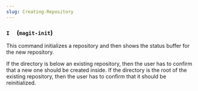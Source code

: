```yaml
---
slug: Creating-Repository
---
```


### `I`     (`magit-init`)

This command initializes a repository and then shows the status buffer for the new repository.

If the directory is below an existing repository, then the user has to confirm that a new one should be created inside. If the directory is the root of the existing repository, then the user has to confirm that it should be reinitialized.
